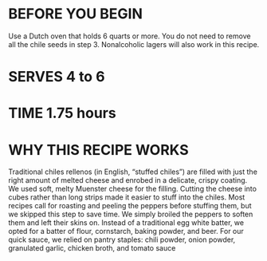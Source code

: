 
# BEFORE YOU BEGIN 

Use a Dutch oven that holds 6 quarts or more. You do not need to remove all the chile seeds in step 3. Nonalcoholic lagers will also work in this recipe.


# SERVES 4 to 6

# TIME 1.75 hours

# WHY THIS RECIPE WORKS
Traditional chiles rellenos (in English, “stuffed chiles”) are filled with just the right amount of melted cheese and enrobed in a delicate, crispy coating. We used soft, melty Muenster cheese for the filling. Cutting the cheese into cubes rather than long strips made it easier to stuff into the chiles. Most recipes call for roasting and peeling the peppers before stuffing them, but we skipped this step to save time. We simply broiled the peppers to soften them and left their skins on. Instead of a traditional egg white batter, we opted for a batter of flour, cornstarch, baking powder, and beer. For our quick sauce, we relied on pantry staples: chili powder, onion powder, granulated garlic, chicken broth, and tomato sauce
